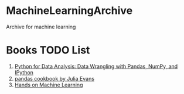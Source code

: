 # MachineLearningArchive
Archive for machine learning 


# Books TODO List
1. [Python for Data Analysis: Data Wrangling with Pandas, NumPy, and IPython](https://www.amazon.com/Python-Data-Analysis-Wrangling-IPython/dp/1491957662)
2. [pandas cookbook by Julia Evans](https://github.com/jvns/pandas-cookbook)
3. [Hands on Machine Learning](https://www.amazon.com/Hands-Machine-Learning-Scikit-Learn-TensorFlow/dp/1492032646)

